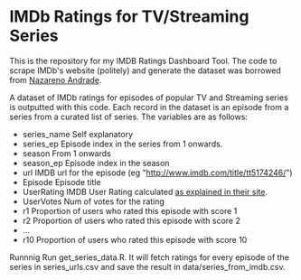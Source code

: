 # IMDb Ratings for TV/Streaming Series

This is the repository for my IMDB Ratings Dashboard Tool. The code to scrape IMDb's website (politely) and generate the dataset was borrowed from [Nazareno Andrade](https://github.com/nazareno/imdb-series#imdb-ratings-for-tvstreaming-series).

A dataset of IMDb ratings for episodes of popular TV and Streaming series is outputted with this code. Each record in the dataset is an episode from a series from a curated list of series.  The variables are as follows:

* series_name <chr> Self explanatory
* series_ep   <int> Episode index in the series from 1 onwards.
* season      <int> From 1 onwards
* season_ep   <int> Episode index in the season
* url         <chr> IMDB url for the episode (eg "http://www.imdb.com/title/tt5174246/")
* Episode     <chr> Episode title
* UserRating  <dbl> IMDB User Rating calculated [as explained in their site](http://www.imdb.com/help/show_leaf?votestopfaq).
* UserVotes   <dbl> Num of votes for the rating
* r1          <dbl> Proportion of users who rated this episode with score 1
* r2          <dbl> Proportion of users who rated this episode with score 2
* ...
* r10         <dbl> Proportion of users who rated this episode with score 10

Runnnig
Run get_series_data.R. It will fetch ratings for every episode of the series in series_urls.csv and save the result in data/series_from_imdb.csv.
